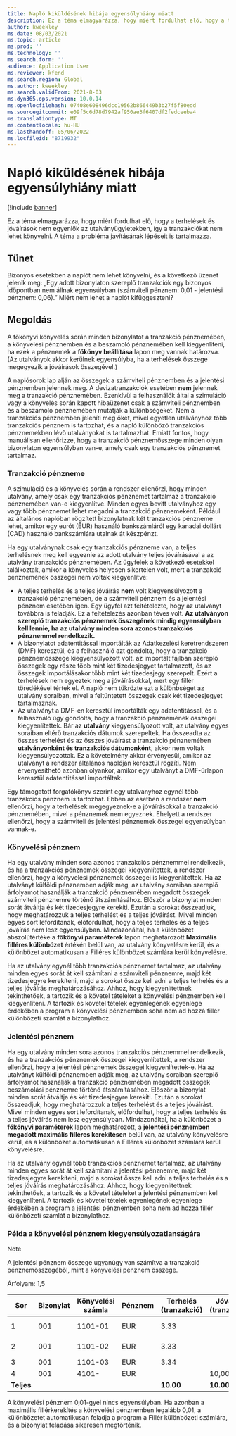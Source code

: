 ```yaml
---
title: Napló kiküldésének hibája egyensúlyhiány miatt
description: Ez a téma elmagyarázza, hogy miért fordulhat elő, hogy a terhelések és jóváírások nem egyenlők az utalványügyletekben, így a tranzakciókat nem lehet könyvelni. A téma a probléma javításának lépéseit is tartalmazza.
author: kweekley
ms.date: 08/03/2021
ms.topic: article
ms.prod: ''
ms.technology: ''
ms.search.form: ''
audience: Application User
ms.reviewer: kfend
ms.search.region: Global
ms.author: kweekley
ms.search.validFrom: 2021-8-03
ms.dyn365.ops.version: 10.0.14
ms.openlocfilehash: 07408e608496dcc19562b866449b3b27f5f80edd
ms.sourcegitcommit: e09f5c6d78d7942af950ae3f6407df2fedceeba4
ms.translationtype: MT
ms.contentlocale: hu-HU
ms.lasthandoff: 05/06/2022
ms.locfileid: "8719932"
---
```

# <a name="journal-posting-failure-because-of-imbalance"></a>Napló kiküldésének hibája egyensúlyhiány miatt

[!include [banner](../includes/banner.md)]

Ez a téma elmagyarázza, hogy miért fordulhat elő, hogy a terhelések és jóváírások nem egyenlők az utalványügyletekben, így a tranzakciókat nem lehet könyvelni. A téma a probléma javításának lépéseit is tartalmazza.

## <a name="symptom"></a>Tünet

Bizonyos esetekben a naplót nem lehet könyvelni, és a következő üzenet jelenik meg: „Egy adott bizonylaton szereplő tranzakciók egy bizonyos időpontban nem állnak egyensúlyban (számviteli pénznem: 0,01 - jelentési pénznem: 0,06).” Miért nem lehet a naplót kifüggeszteni?

## <a name="resolution"></a>Megoldás

A főkönyvi könyvelés során minden bizonylatot a tranzakció pénznemében, a könyvelési pénznemben és a beszámoló pénznemében kell kiegyenlíteni, ha ezek a pénznemek a **főkönyv beállítása** lapon meg vannak határozva. (Az utalványok akkor kerülnek egyensúlyba, ha a terhelések összege megegyezik a jóváírások összegével.)

A naplósorok lap alján az összegek a számviteli pénznemben és a jelentési pénznemben jelennek meg. A devizatranzakciók esetében **nem** jelennek meg a tranzakció pénznemében. Ezenkívül a felhasználók által a szimuláció vagy a könyvelés során kapott hibaüzenet csak a számviteli pénznemben és a beszámoló pénznemében mutatják a különbségeket. Nem a tranzakciós pénznemben jeleníti meg őket, mivel egyetlen utalványhoz több tranzakciós pénznem is tartozhat, és a napló különböző tranzakciós pénznemekben lévő utalványokat is tartalmazhat. Emiatt fontos, hogy manuálisan ellenőrizze, hogy a tranzakció pénznemösszege minden olyan bizonylaton egyensúlyban van-e, amely csak egy tranzakciós pénznemet tartalmaz.

### <a name="transaction-currency"></a>Tranzakció pénzneme

A szimuláció és a könyvelés során a rendszer ellenőrzi, hogy minden utalvány, amely csak egy tranzakciós pénznemet tartalmaz a tranzakció pénznemében van-e kiegyenlítve. Minden egyes bevitt utalványhoz egy vagy több pénznemet lehet megadni a tranzakció pénznemeként. Például az általános naplóban rögzített bizonylatnak két tranzakciós pénzneme lehet, amikor egy eurót (EUR) használó bankszámláról egy kanadai dollárt (CAD) használó bankszámlára utalnak át készpénzt.

Ha egy utalványnak csak egy tranzakciós pénzneme van, a teljes terhelésnek meg kell egyeznie az adott utalvány teljes jóváírásával a az utalvány tranzakciós pénznemében. Az ügyfelek a következő esetekkel találkoztak, amikor a könyvelés helyesen sikertelen volt, mert a tranzakció pénznemének összegei nem voltak kiegyenlítve:

- A teljes terhelés és a teljes jóváírás **nem** volt kiegyensúlyozott a tranzakció pénznemében, de a számviteli pénznem és a jelentési pénznem esetében igen. Egy ügyfél azt feltételezte, hogy az utalványt továbbra is feladják. Ez a feltételezés azonban téves volt. **Az utalványon szereplő tranzakciós pénznemek összegének mindig egyensúlyban kell lennie, ha az utalvány minden sora azonos tranzakciós pénznemmel rendelkezik.**
- A bizonylatot adatentitással importálták az Adatkezelési keretrendszeren (DMF) keresztül, és a felhasználó azt gondolta, hogy a tranzakció pénznemösszege kiegyensúlyozott volt. az importált fájlban szereplő összegek egy része több mint két tizedesjegyet tartalmazott, és az összegek importálásakor több mint két tizedesjegy szerepelt. Ezért a terhelések nem egyeztek meg a jóváírásokkal, mert egy fillér töredékével tértek el. A napló nem tükrözte ezt a különbséget az utalvány soraiban, mivel a feltüntetett összegek csak két tizedesjegyet tartalmaznak.
- Az utalványt a DMF-en keresztül importálták egy adatentitással, és a felhasználó úgy gondolta, hogy a tranzakció pénznemének összegei kiegyenlítettek. Bár az **utalvány** kiegyensúlyozott volt, az utalvány egyes soraiban eltérő tranzakciós dátumok szerepeltek. Ha összeadta az összes terhelést és az összes jóváírást a tranzakció pénznemében **utalványonként és tranzakciós dátumonként**, akkor nem voltak kiegyensúlyozottak. Ez a követelmény akkor érvényesül, amikor az utalványt a rendszer általános naplóján keresztül rögzíti. Nem érvényesíthető azonban olyankor, amikor egy utalványt a DMF-űrlapon keresztül adatentitással importáltak.

Egy támogatott forgatókönyv szerint egy utalványhoz egynél több tranzakciós pénznem is tartozhat. Ebben az esetben a rendszer **nem** ellenőrzi, hogy a terhelések megegyeznek-e a jóváírásokkal a tranzakció pénznemében, mivel a pénznemek nem egyeznek. Ehelyett a rendszer ellenőrzi, hogy a számviteli és jelentési pénznemek összegei egyensúlyban vannak-e.

### <a name="accounting-currency"></a>Könyvelési pénznem

Ha egy utalvány minden sora azonos tranzakciós pénznemmel rendelkezik, és ha a tranzakciós pénznemek összegei kiegyenlítettek, a rendszer ellenőrzi, hogy a könyvelési pénznemek összegei is kiegyenlítettek. Ha az utalványt külföldi pénznemben adják meg, az utalvány soraiban szereplő árfolyamot használják a tranzakció pénznemében megadott összegek számviteli pénznemre történő átszámításához. Először a bizonylat minden sorát átváltja és két tizedesjegyre kerekíti. Ezután a sorokat összeadjuk, hogy meghatározzuk a teljes terhelést és a teljes jóváírást. Mivel minden egyes sort lefordítanak, előfordulhat, hogy a teljes terhelés és a teljes jóváírás nem lesz egyensúlyban. Mindazonáltal, ha a különbözet abszolútértéke a **főkönyvi paraméterek** lapon meghatározott **Maximális filléres különbözet** értékén belül van, az utalvány könyvelésre kerül, és a különbözet automatikusan a Filléres különbözet számlára kerül könyvelésre.

Ha az utalvány egynél több tranzakciós pénznemet tartalmaz, az utalvány minden egyes sorát át kell számítani a számviteli pénznemre, majd két tizedesjegyre kerekíteni, majd a sorokat össze kell adni a teljes terhelés és a teljes jóváírás meghatározásához. Ahhoz, hogy kiegyenlítettnek tekinthetőek, a tartozik és a követel tételeket a könyvelési pénznemben kell kiegyenlíteni.  A tartozik és követel tételek egyenlegének egyenlege érdekében a program a könyvelési pénznemben soha nem ad hozzá fillér különbözeti számlát a bizonylathoz. 

### <a name="reporting-currency"></a>Jelentési pénznem

Ha egy utalvány minden sora azonos tranzakciós pénznemmel rendelkezik, és ha a tranzakciós pénznemek összegei kiegyenlítettek, a rendszer ellenőrzi, hogy a jelentési pénznemek összegei kiegyenlítettek-e. Ha az utalványt külföldi pénznemben adják meg, az utalvány soraiban szereplő árfolyamot használják a tranzakció pénznemében megadott összegek beszámolási pénznemre történő átszámításához. Először a bizonylat minden sorát átváltja és két tizedesjegyre kerekíti. Ezután a sorokat összeadjuk, hogy meghatározzuk a teljes terhelést és a teljes jóváírást. Mivel minden egyes sort lefordítanak, előfordulhat, hogy a teljes terhelés és a teljes jóváírás nem lesz egyensúlyban. Mindazonáltal, ha a különbözet a **főkönyvi paraméterek** lapon meghatározott, a **jelentési pénznemben megadott maximális filléres kerekítésen** belül van, az utalvány könyvelésre kerül, és a különbözet automatikusan a Filléres különbözet számlára kerül könyvelésre.

Ha az utalvány egynél több tranzakciós pénznemet tartalmaz, az utalvány minden egyes sorát át kell számítani a jelentési pénznemre, majd két tizedesjegyre kerekíteni, majd a sorokat össze kell adni a teljes terhelés és a teljes jóváírás meghatározásához. Ahhoz, hogy kiegyenlítettnek tekinthetőek, a tartozik és a követel tételeket a jelentési pénznemben kell kiegyenlíteni.  A tartozik és követel tételek egyenlegének egyenlege érdekében a program a jelentési pénznemben soha nem ad hozzá fillér különbözeti számlát a bizonylathoz.

### <a name="example-for-an-accounting-currency-imbalance"></a>Példa a könyvelési pénznem kiegyensúlyozatlanságára

> [!NOTE]
> A jelentési pénznem összege ugyanúgy van számítva a tranzakció pénznemösszegéből, mint a könyvelési pénznem összege.

Árfolyam: 1,5

| Sor | Bizonylat  | Könyvelési számla | Pénznem | Terhelés (tranzakció) | Jóváírás (tranzakció) | Terhelés (könyvelés) | Jóváírás (könyvelés) |
|---|---|---|---|---|---|---|---|
| 1 | 001 | 1101-01 | EUR | 3.33 | | 5,00 (4,995) | |
| 2 | 001 | 1101-02 | EUR | 3.33 | | 5,00 (4,995) | |
| 3 | 001 | 1101-03 | EUR | 3.34 | | 5.01 | |
| 4 | 001 | 4101- | EUR | | 10,00 | | 15.00 |
| **Teljes** | | | | **10.00** | **10.00** | **15.01** | **15.00** |

A könyvelési pénznem 0,01-gyel nincs egyensúlyban. Ha azonban a maximális fillérkerekítés a könyvelési pénznemben legalább 0,01, a különbözetet automatikusan feladja a program a Fillér különbözeti számlára, és a bizonylat feladása sikeresen megtörténik.
